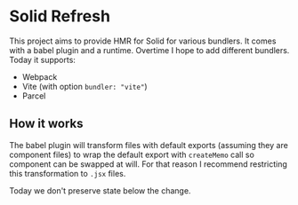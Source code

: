 # Solid Refresh

This project aims to provide HMR for Solid for various bundlers. It comes with a babel plugin and a runtime. Overtime I hope to add different bundlers. Today it supports:

* Webpack
* Vite (with option `bundler: "vite"`)
* Parcel

## How it works

The babel plugin will transform files with default exports (assuming they are component files) to wrap the default export with `createMemo` call so component can be swapped at will. For that reason I recommend restricting this transformation to `.jsx` files.

Today we don't preserve state below the change.

